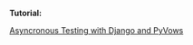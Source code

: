 **Tutorial:**

[Asyncronous Testing with Django and PyVows](http://www.realpython.com/blog/python/asynchronous-testing-with-django-and-pyvows/)

